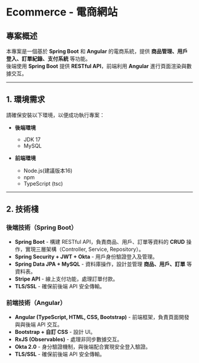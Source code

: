# **Ecommerce - 電商網站**

## **專案概述**
本專案是一個基於 **Spring Boot** 和 **Angular** 的電商系統，提供 **商品管理、用戶登入、訂單紀錄、支付系統** 等功能。  
後端使用 **Spring Boot** 提供 **RESTful API**，前端利用 **Angular** 進行頁面渲染與數據交互。

---

## **1. 環境需求**
請確保安裝以下環境，以便成功執行專案：

- **後端環境**
  - JDK 17
  - MySQL  

- **前端環境**
  - Node.js(建議版本16)
  - npm
  - TypeScript (tsc)

---

## **2. 技術棧**
### **後端技術**（Spring Boot）
- **Spring Boot** - 構建 RESTful API，負責商品、用戶、訂單等資料的 **CRUD** 操作，實現三層架構（Controller, Service, Repository）。
- **Spring Security + JWT + Okta** - 用戶身份驗證登入及管理。
- **Spring Data JPA + MySQL** - 資料庫操作，設計並管理 **商品、用戶、訂單** 等資料表。
- **Stripe API** - 線上支付功能，處理訂單付款。
- **TLS/SSL** - 確保前後端 API 安全傳輸。

### **前端技術**（Angular）
- **Angular (TypeScript, HTML, CSS, Bootstrap)** - 前端框架，負責頁面開發與與後端 API 交互。
- **Bootstrap + 自訂 CSS** - 設計 UI。
- **RxJS (Observables)** - 處理非同步數據交互。
- **Okta 2.0** - 身分驗證機制，與後端配合實現安全登入驗證。
- **TLS/SSL** - 確保前後端 API 安全傳輸。
